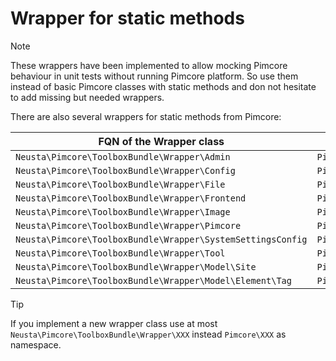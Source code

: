# Wrapper for static methods

> [!NOTE]
> These wrappers have been implemented to allow mocking Pimcore behaviour in unit tests without running Pimcore
> platform. So use them instead of basic Pimcore classes with static methods and don not hesitate to add missing but
> needed wrappers.

There are also several wrappers for static methods from Pimcore:

| FQN of the Wrapper class                                      | FQN of the Pimcore class       |
|---------------------------------------------------------------|--------------------------------|
| `Neusta\Pimcore\ToolboxBundle\Wrapper\Admin`                  | `Pimcore\Admin`                |
| `Neusta\Pimcore\ToolboxBundle\Wrapper\Config`                 | `Pimcore\Config`               |
| `Neusta\Pimcore\ToolboxBundle\Wrapper\File`                   | `Pimcore\File`                 |
| `Neusta\Pimcore\ToolboxBundle\Wrapper\Frontend`               | `Pimcore\Frontend`             |
| `Neusta\Pimcore\ToolboxBundle\Wrapper\Image`                  | `Pimcore\Image`                |
| `Neusta\Pimcore\ToolboxBundle\Wrapper\Pimcore`                | `Pimcore\Pimcore`              |
| `Neusta\Pimcore\ToolboxBundle\Wrapper\SystemSettingsConfig`   | `Pimcore\SystemSettingsConfig` |
| `Neusta\Pimcore\ToolboxBundle\Wrapper\Tool`                   | `Pimcore\Tool`                 |
| `Neusta\Pimcore\ToolboxBundle\Wrapper\Model\Site`             | `Pimcore\Model\Site`           |
| `Neusta\Pimcore\ToolboxBundle\Wrapper\Model\Element\Tag`      | `Pimcore\Model\Element\Tag`    |

> [!TIP]
> If you implement a new wrapper class use at most `Neusta\Pimcore\ToolboxBundle\Wrapper\XXX` instead `Pimcore\XXX` as
> namespace.

